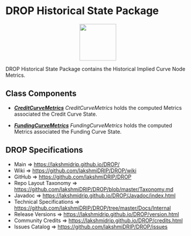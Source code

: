# DROP Historical State Package

<p align="center"><img src="https://github.com/lakshmiDRIP/DROP/blob/master/DRIP_Logo.gif?raw=true" width="100"></p>

DROP Historical State Package contains the Historical Implied Curve Node Metrics.


## Class Components

 * [***CreditCurveMetrics***](https://github.com/lakshmiDRIP/DROP/tree/master/src/main/java/org/drip/historical/state/CreditCurveMetrics.java)
 <i>CreditCurveMetrics</i> holds the computed Metrics associated the Credit Curve State.

 * [***FundingCurveMetrics***](https://github.com/lakshmiDRIP/DROP/tree/master/src/main/java/org/drip/historical/state/FundingCurveMetrics.java)
 <i>FundingCurveMetrics</i> holds the computed Metrics associated the Funding Curve State.


## DROP Specifications

 * Main                     => https://lakshmidrip.github.io/DROP/
 * Wiki                     => https://github.com/lakshmiDRIP/DROP/wiki
 * GitHub                   => https://github.com/lakshmiDRIP/DROP
 * Repo Layout Taxonomy     => https://github.com/lakshmiDRIP/DROP/blob/master/Taxonomy.md
 * Javadoc                  => https://lakshmidrip.github.io/DROP/Javadoc/index.html
 * Technical Specifications => https://github.com/lakshmiDRIP/DROP/tree/master/Docs/Internal
 * Release Versions         => https://lakshmidrip.github.io/DROP/version.html
 * Community Credits        => https://lakshmidrip.github.io/DROP/credits.html
 * Issues Catalog           => https://github.com/lakshmiDRIP/DROP/issues
